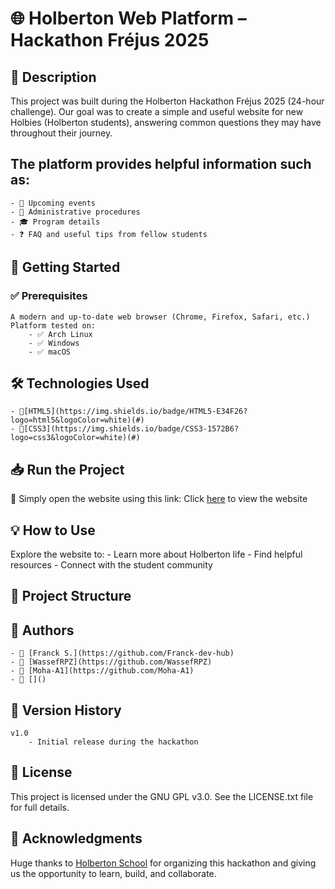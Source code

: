 # 🌐 Holberton Web Platform – Hackathon Fréjus 2025
## 📌 Description
This project was built during the Holberton Hackathon Fréjus 2025 (24-hour challenge).
Our goal was to create a simple and useful website for new Holbies (Holberton students), answering common questions they may have throughout their journey.

## The platform provides helpful information such as:
    - 📅 Upcoming events
    - 🧾 Administrative procedures
    - 🎓 Program details
    - ❓ FAQ and useful tips from fellow students

## 🚀 Getting Started
### ✅ Prerequisites
    A modern and up-to-date web browser (Chrome, Firefox, Safari, etc.)
    Platform tested on:
        - ✅ Arch Linux
        - ✅ Windows
        - ✅ macOS

## 🛠️ Technologies Used
    - 🧱[HTML5](https://img.shields.io/badge/HTML5-E34F26?logo=html5&logoColor=white)(#)
    - 🎨[CSS3](https://img.shields.io/badge/CSS3-1572B6?logo=css3&logoColor=white)(#)

## 📥 Run the Project
🔗 Simply open the website using this link: Click [here]() to view the website
    
## 💡 How to Use
Explore the website to:
    - Learn more about Holberton life
    - Find helpful resources
    - Connect with the student community

## 📁 Project Structure


## 👥 Authors
    - 👤 [Franck S.](https://github.com/Franck-dev-hub)
    - 👤 [WassefRPZ](https://github.com/WassefRPZ)
    - 👤 [Moha-A1](https://github.com/Moha-A1)
    - 👤 []()

## 📝 Version History
    v1.0
        - Initial release during the hackathon

## 📜 License
This project is licensed under the GNU GPL v3.0.
See the LICENSE.txt file for full details.

## 💖 Acknowledgments
Huge thanks to [Holberton School](https://www.holbertonschool.com/) for organizing this hackathon and giving us the opportunity to learn, build, and collaborate.
